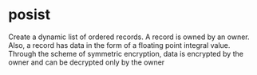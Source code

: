 # posist
Create a dynamic list of ordered records. A record is owned by an owner. Also, a record has data in the form of a floating point integral value. Through the scheme of symmetric encryption, data is encrypted by the owner and can be decrypted only by the owner
